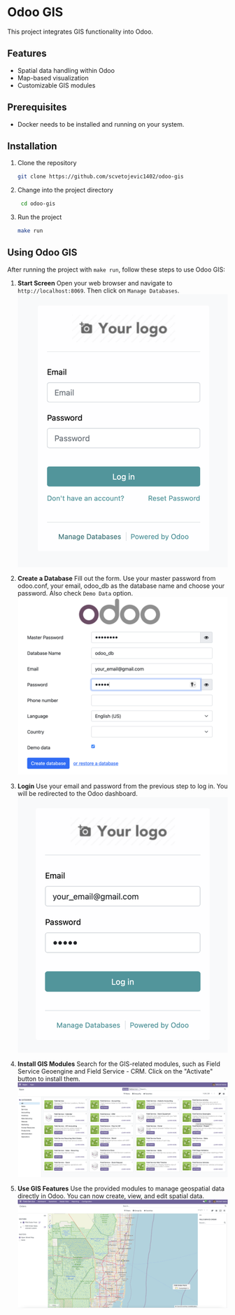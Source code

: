# Odoo GIS

This project integrates GIS functionality into Odoo.

## Features
- Spatial data handling within Odoo
- Map-based visualization
- Customizable GIS modules

## Prerequisites
- Docker needs to be installed and running on your system.

## Installation
1. Clone the repository
   ```bash
   git clone https://github.com/scvetojevic1402/odoo-gis
   ```
2. Change into the project directory
   ```bash
    cd odoo-gis
    ```
3. Run the project
   ```bash
   make run
   ```

## Using Odoo GIS

After running the project with `make run`, follow these steps to use Odoo GIS:

1. **Start Screen**
   Open your web browser and navigate to `http://localhost:8069`. Then click on `Manage Databases`.
   ![Login](assets/Screen_1_click_on_manage_databases.png)

2. **Create a Database**
   Fill out the form. Use your master password from odoo.conf, your email, odoo_db as the database name and choose your password. Also check `Demo Data` option.
   ![Navigate to Apps](assets/Screen_2_create_database.png)

3. **Login**
   Use your email and password from the previous step to log in. You will be redirected to the Odoo dashboard.
   ![Activate Modules](assets/Screen_3_login.png)

4. **Install GIS Modules**
   Search for the GIS-related modules, such as Field Service Geoengine and Field Service - CRM. Click on the "Activate" button to install them.
   ![Configure Settings](assets/Screen_4_activate_fieldservice_module.png)

5. **Use GIS Features**
   Use the provided modules to manage geospatial data directly in Odoo. You can now create, view, and edit spatial data.
   ![GIS Features](assets/Screen_5_explore_map_view.png)